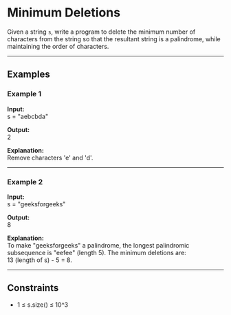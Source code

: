 # Minimum Deletions

Given a string `s`, write a program to delete the minimum number of characters from the string so that the resultant string is a palindrome, while maintaining the order of characters.

---

## Examples

### Example 1

**Input:**  
s = "aebcbda"

**Output:**  
2

**Explanation:**  
Remove characters 'e' and 'd'.

---

### Example 2

**Input:**  
s = "geeksforgeeks"

**Output:**  
8

**Explanation:**  
To make "geeksforgeeks" a palindrome, the longest palindromic subsequence is "eefee" (length 5). The minimum deletions are:  
13 (length of s) - 5 = 8.

---

## Constraints

- 1 ≤ s.size() ≤ 10^3
